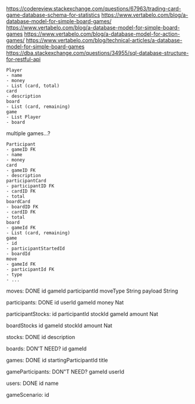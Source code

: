 https://codereview.stackexchange.com/questions/67963/trading-card-game-database-schema-for-statistics
https://www.vertabelo.com/blog/a-database-model-for-simple-board-games/
https://www.vertabelo.com/blog/a-database-model-for-simple-board-games
https://www.vertabelo.com/blog/a-database-model-for-action-games/
https://www.vertabelo.com/blog/technical-articles/a-database-model-for-simple-board-games
https://dba.stackexchange.com/questions/34955/sql-database-structure-for-restful-api
```
Player
- name
- money
- List (card, total)
card
- description
board
- List (card, remaining)
game
- List Player
- board
```
multiple games...?
```
Participant
- gameID FK
- name
- money
card
- gameID FK
- description
participantCard
- participantID FK
- cardID FK
- total
boardCard
- boardID FK
- cardID FK
- total
board
- gameId FK
- List (card, remaining)
game
- id
- participantStartedId
- boardId
move
- gameId FK
- participantId FK
- type
- ...
```


moves: DONE
id
gameId
participantId
moveType String
payload String

participants: DONE
id
userId
gameId
money Nat

participantStocks:
id
participantId
stockId
gameId
amount Nat

boardStocks
id
gameId
stockId
amount Nat

stocks: DONE
id
description

boards: DON'T NEED?
id
gameId

games: DONE
id
startingParticipantId
title

gameParticipants: DON"T NEED?
gameId
userId

users: DONE
id
name

gameScenario:
id
